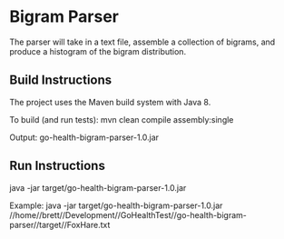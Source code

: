 # Bigram Parser
The parser will take in a text file, assemble a collection of bigrams, and produce a histogram of the bigram distribution.

## Build Instructions
The project uses the Maven build system with Java 8.

To build (and run tests):
mvn clean compile assembly:single

Output: go-health-bigram-parser-1.0.jar

## Run Instructions
java -jar target/go-health-bigram-parser-1.0.jar <FullPathToFileWithName>

Example: java -jar target/go-health-bigram-parser-1.0.jar //home//brett//Development//GoHealthTest//go-health-bigram-parser//target//FoxHare.txt